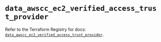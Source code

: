 # `data_awscc_ec2_verified_access_trust_provider`

Refer to the Terraform Registry for docs: [`data_awscc_ec2_verified_access_trust_provider`](https://registry.terraform.io/providers/hashicorp/awscc/0.70.0/docs/data-sources/ec2_verified_access_trust_provider).
